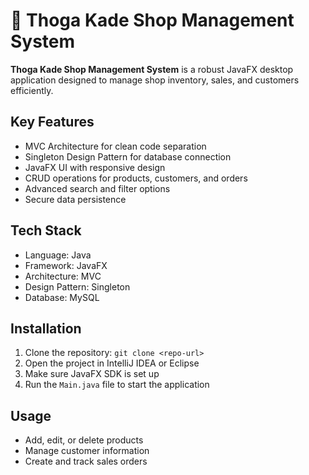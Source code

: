 # 🛒 Thoga Kade Shop Management System

**Thoga Kade Shop Management System** is a robust JavaFX desktop application designed to manage shop inventory, sales, and customers efficiently.

## Key Features
- MVC Architecture for clean code separation
- Singleton Design Pattern for database connection
- JavaFX UI with responsive design
- CRUD operations for products, customers, and orders
- Advanced search and filter options
- Secure data persistence

## Tech Stack
- Language: Java
- Framework: JavaFX
- Architecture: MVC
- Design Pattern: Singleton
- Database: MySQL

## Installation
1. Clone the repository: `git clone <repo-url>`
2. Open the project in IntelliJ IDEA or Eclipse
3. Make sure JavaFX SDK is set up
4. Run the `Main.java` file to start the application

## Usage
- Add, edit, or delete products
- Manage customer information
- Create and track sales orders
